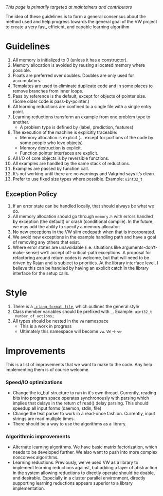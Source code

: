 _This page is primarily targeted at maintainers and contributors_ 

The idea of these guidelines is to form a general consensus about the method used and help progress towards the general goal of the VW project to create a very fast, efficient, and capable learning algorithm

# Guidelines

1. All memory is initialized to 0 (unless it has a constructor).
2. Memory allocation is avoided by reusing allocated memory where possible. 
3. Floats are preferred over doubles.   Doubles are only used for accumulators.
4. Templates are used to eliminate duplicate code and in some places to remove branches from inner loops.
5. Pass by reference is the default, except for objects of pointer size.  (Some older code is pass-by-pointer.)
6. All learning reductions are confined to a single file with a single entry point. 
7. Learning reductions transform an example from one problem type to another.  
    * A problem type is defined by (label, prediction, features)
8. The execution of the machine is explicitly traceable:
    * Memory allocation is explicit (... except for portions of the code by some people who love objects)
    * Memory destruction is explicit.
    * Function pointer interfaces are explicit.
9. All I/O of core objects is by reversible functions.
10. All examples are handled by the same stack of reductions.  
11. Examples are passed by function call.  
12. It’s not working until there are no warnings and Valgrind says it’s clean.
13. Prefer to use fixed size types where possible. Example: `uint32_t`

## Exception Policy
1. If an error state can be handled locally, that should always be what we do.  
2. All memory allocation should go through `memory.h` with errors handled by exception (the default) or crash (conditional compile).  In the future, we may add the ability to specify a memory allocator.
3. No new exceptions in the VW slim codepath when that is incorporated.  
4. We avoid new exceptions in the example handling path and have a goal of removing any others that exist. 
5. Where error states are unavoidable (i.e. situations like arguments-don’t-make-sense) we’ll accept off-critical-path exceptions.  A proposal for refactoring around return codes is welcome, but that will need to be driven by Rajan and is subject to priorities.  At the library interface level, I believe this can be handled by having an explicit catch in the library interface for the setup calls.

# Style
1. There is a [`.clang-format file`](https://github.com/VowpalWabbit/vowpal_wabbit/blob/master/.clang-format), which outlines the general style
2. Class member variables should be prefixed with `_`. Example: `uint32_t _number_of_actions;`
3. All types should be nested in the `VW` namespace
    - This is a work in progress
    - Ultimately this namespace will become `vw`. `VW` -> `vw`

# Improvements

This is a list of improvements that we want to make to the code.  Any help implementing them is of course welcome.  

### Speed/IO optimizations
- Change the io_buf structure to run in it's own thread.  Currently, reading bits into program space operates synchronously with parsing which implies that delays in the return of read() delay parsing.  This should speedup all input forms (daemon, stdin, file)
- Change the text parser to work in a read-once fashion.  Currently, input strings are read multiple times.
- There should be a way to use the algorithms as a library.

### Algorithmic improvements
- Alternate learning algorithms.  We have basic matrix factorization, which needs to be developed further.  We also want to push into more complex nonconvex algorithms.
- Learning reductions.  Previously, we've used VW as a library to implement learning reductions against, but adding a layer of abstraction in the system allowing reductions to directly operate should be doable, and desirable.  Especially in a cluster parallel environment, directly supporting learning reductions appears superior to a library implementation.

